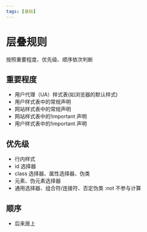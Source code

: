 ```yaml
---
tags: [基础]
---
```


# 层叠规则

按照重要程度、优先级、顺序依次判断

## 重要程度

-   用户代理（UA）样式表(如浏览器的默认样式)
-   用户样式表中的常规声明
-   网站样式表中的常规声明
-   网站样式表中的!important 声明
-   用户样式表中的!important 声明

## 优先级

-   行内样式
-   id 选择器
-   class 选择器、属性选择器、伪类
-   元素、伪元素选择器
-   通用选择器、组合符/连接符、否定伪类 :not 不参与计算

## 顺序

-   后来居上
